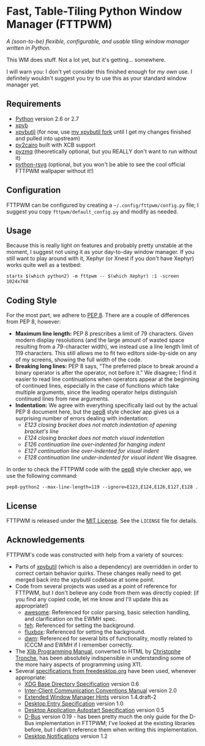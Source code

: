 Fast, Table-Tiling Python Window Manager (FTTPWM)
=================================================
_A (soon-to-be) flexible, configurable, and usable tiling window manager written in Python._

This WM does stuff. Not a lot yet, but it's getting... somewhere.

I will warn you: I don't yet consider this finished enough for _my own_ use. I definitely wouldn't suggest you try to
use this as your standard window manager yet.


Requirements
------------

- [Python][] version 2.6 or 2.7
- [xpyb][]
- [xpybutil][] (for now, use [my xpybutil fork][] until I get my changes finished and pulled into upstream)
- [py2cairo][] built with XCB support
- [pyzmq][] (theoretically optional, but you REALLY don't want to run without it)
- [python-rsvg][] (optional, but you won't be able to see the cool official FTTPWM wallpaper without it!)

[Python]: http://python.org
[xpyb]: http://pypi.python.org/pypi/xpyb/1.3.1
[xpybutil]: https://github.com/BurntSushi/xpybutil
[my xpybutil fork]: https://github.com/whitelynx/xpybutil
[py2cairo]: http://cairographics.org/pycairo
[pyzmq]: http://www.zeromq.org/bindings:python
[python-rsvg]: https://live.gnome.org/LibRsvg


Configuration
-------------
FTTPWM can be configured by creating a `~/.config/fttpwm/config.py` file; I suggest you copy `fttpwm/default_config.py`
and modify as needed.


Usage
-----
Because this is really light on features and probably pretty unstable at the moment, I suggest not using it as your
day-to-day window manager. If you still want to play around with it, Xephyr (or Xnest if you don't have Xephyr) works
quite well as a testbed:

	startx $(which python2) -m fttpwm -- $(which Xephyr) :1 -screen 1024x768


Coding Style
------------
For the most part, we adhere to [PEP 8][]. There are a couple of differences from PEP 8, however:

- **Maximum line length:** PEP 8 prescribes a limit of 79 characters. Given modern display resolutions (and the large
  amount of wasted space resulting from a 79-character width), we instead use a line length limit of 119 characters.
  This still allows me to fit two editors side-by-side on any of my screens, showing the full width of the code.
- **Breaking long lines:** PEP 8 says, "The preferred place to break around a binary operator is after the operator,
  not before it." We disagree; I find it easier to read line continuations when operators appear at the beginning of
  continued lines, especially in the case of functions which take multiple arguments, since the leading operator helps
  distinguish continued lines from new arguments.
- **Indentation:** We agree with everything specifically laid out by the actual PEP 8 document here, but the [pep8][]
  style checker app gives us a surprising number of errors dealing with indentation:
    - _E123 closing bracket does not match indentation of opening bracket's line_
    - _E124 closing bracket does not match visual indentation_
    - _E126 continuation line over-indented for hanging indent_
    - _E127 continuation line over-indented for visual indent_
    - _E128 continuation line under-indented for visual indent_
  We disagree.

In order to check the FTTPWM code with the [pep8][] style checker app, we use the following command:

    pep8-python2 --max-line-length=119 --ignore=E123,E124,E126,E127,E128 .

[PEP 8]: http://www.python.org/dev/peps/pep-0008
[pep8]: https://pypi.python.org/pypi/pep8


License
-------
FTTPWM is released under the [MIT License][]. See the `LICENSE` file for details.

[MIT License]: http://opensource.org/licenses/MIT


Acknowledgements
----------------
FTTPWM's code was constructed with help from a variety of sources:

- Parts of [xpybutil][] (which is also a dependency) are overridden in order to correct certain behavior quirks. These
  changes really need to get merged back into the xpybutil codebase at some point.
- Code from several projects was used as a point of reference for FTTPWM, but I don't believe any code from them was
  directly copied: (if you find any copied code, let me know and I'll update this as appropriate!)
    - [awesome][]: Referenced for color parsing, basic selection handling, and clarification on the EWMH spec.
    - [feh][]: Referenced for setting the background.
    - [fluxbox][]: Referenced for setting the background.
    - [dwm][]: Referenced for several bits of functionality, mostly related to ICCCM and EWMH if I remember correctly.
- The [Xlib Programming Manual][], converted to HTML by [Christophe Tronche][], has been absolutely indispensible in
  understanding some of the more hairy aspects of programming using X11.
- Several [specifications from freedesktop.org][] have been used, whenever appropriate:
    - [XDG Base Directory Specification] version 0.6
    - [Inter-Client Communication Conventions Manual] version 2.0
    - [Extended Window Manager Hints] version 1.4.draft-2
    - [Desktop Entry Specification] version 1.0
    - [Desktop Application Autostart Specification] version 0.5
    - [D-Bus][] version 0.19 - has been pretty much the only guide for the D-Bus implementation in
      FTTPWM; I've looked at the existing libraries before, but I didn't reference them when writing this
      implementation.
    - [Desktop Notifications][] version 1.2

[awesome]: http://awesome.naquadah.org/
[feh]: https://github.com/derf/feh
[fluxbox]: http://fluxbox.org/
[dwm]: http://dwm.suckless.org/
[Xlib Programming Manual]: http://tronche.com/gui/x/xlib/
[Christophe Tronche]: http://tronche.com/

[specifications from freedesktop.org]: http://freedesktop.org/wiki/Specifications
[XDG Base Directory Specification]: http://freedesktop.org/wiki/Specifications/basedir-spec
[Inter-Client Communication Conventions Manual]: http://www.x.org/releases/X11R7.6/doc/xorg-docs/specs/ICCCM/icccm.html
[Extended Window Manager Hints]: http://freedesktop.org/wiki/Specifications/wm-spec
[Desktop Entry Specification]: http://standards.freedesktop.org/desktop-entry-spec/desktop-entry-spec-1.0.html
[Desktop Application Autostart Specification]: http://freedesktop.org/wiki/Specifications/autostart-spec
[D-Bus]: http://dbus.freedesktop.org/doc/dbus-specification.html
[Desktop Notifications]: http://people.gnome.org/~mccann/docs/notification-spec/notification-spec-latest.html
